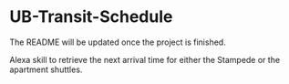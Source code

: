 # UB-Transit-Schedule

The README will be updated once the project is finished. 

Alexa skill to retrieve the next arrival time for either the Stampede or the apartment shuttles.

